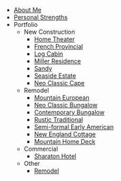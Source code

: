 - [About Me](/#about-me)
- [Personal Strengths](./strengths.md)
- Portfolio
  - New Construction
    - [Home Theater](./portfolio/new-construction/home-theater.md)
    - [French Provincial](./portfolio/new-construction/french-provincial.md)
    - [Log Cabin](./portfolio/new-construction/log-cabin.md)
    - [Miller Residence](./portfolio/new-construction/miller-residence.md)
    - [Sandy](./portfolio/new-construction/sandy.md)
    - [Seaside Estate](./portfolio/new-construction/seaside-estate.md)
      <!-- - [Modern Cape]() -->
    - [Neo Classic Cape](portfolio/new-construction/neo-classic-cape.md)
  - Remodel
    - [Mountain European](./portfolio/remodel/mountain-european.md)
    - [Neo Classic Bungalow](./portfolio/remodel/neo-classic-bungalow.md)
    - [Contemporary Bungalow](./portfolio/remodel/contemporary-bungalow.md)
      <!-- - [Modern Traditional]() -->
    - [Rustic Traditional](./portfolio/remodel/rustic-traditional.md)
    - [Semi-formal Early American](./portfolio/remodel/early-american.md)
    - [New England Cottage](./portfolio/remodel/new-england-cottage.md)
      <!-- - [Modern Coastal]() -->
    - [Mountain Home Deck](./portfolio/remodel/mountain-deck.md)
  - Commercial
    - [Sharaton Hotel](./portfolio/commercial/sheraton.md)
  - Other
    - [Remodel](./portfolio/remodel.md)
